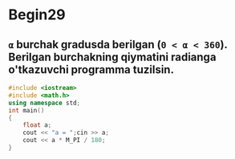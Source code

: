 # Begin29
## `α` burchak gradusda berilgan (`0 < α < 360`). Berilgan burchakning qiymatini radianga o'tkazuvchi programma tuzilsin.
```cpp
#include <iostream>
#include <math.h>
using namespace std;
int main()
{
    float a;
    cout << "a = ";cin >> a;
    cout << a * M_PI / 180;
}
```
